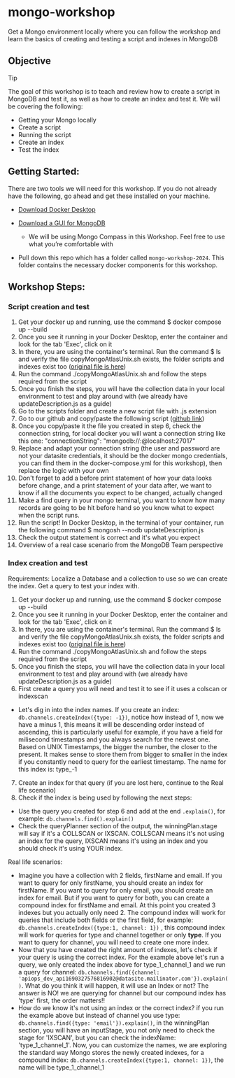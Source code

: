 # mongo-workshop
Get a Mongo environment locally where you can follow the workshop and learn the basics of creating and testing a script and indexes in MongoDB

## Objective
> [!TIP]
> The goal of this workshop is to teach and review how to create a script in MongoDB and test it, as well as how to create an index and test it.
> We will be covering the following:
>    * Getting your Mongo locally
>    * Create a script
>    * Running the script
>    * Create an index
>    * Test the index

## Getting Started:
There are two tools we will need for this workshop. If you do not already have the following, go ahead and get these installed on your machine.

* [Download Docker Desktop](https://www.docker.com/products/docker-desktop/)
* [Download a GUI for MongoDB](https://www.mongodb.com/try/download/compass)
  * We will be using Mongo Compass in this Workshop. Feel free to use what you’re comfortable with
    
* Pull down this repo which has a folder called `mongo-workshop-2024`. This folder contains the necessary docker components for this workshop.

## Workshop Steps:
### Script creation and test
1. Get your docker up and running, use the command $ docker compose up --build
2. Once you see it running in your Docker Desktop, enter the container and look for the tab 'Exec', click on it
3. In there, you are using the container's terminal. Run the command $ ls  and verify the file copyMongoAtlasUnix.sh exists, the folder scripts and indexes exist too ([original file is here](https://github.com/MerrillCorporation/MongoDBDevOps/blob/master/mongoUtility/copyDataToLocal/copyMongoAtlasUnix.sh))
4. Run the command ./copyMongoAtlasUnix.sh and follow the steps required from the script
5. Once you finish the steps, you will have the collection data in your local environment to test and play around with (we already have updateDescription.js as a guide)
6. Go to the scripts folder and create a new script file with .js extension
7. Go to our github and copy/paste the following script ([github link](https://github.com/MerrillCorporation/MongoDBDevOps/blob/master/dbCleanUpScriptsJS/atlas/backfillAllowDownloadMultipleFilesFeature.js))
8. Once you copy/paste it the file you created in step 6, check the connection string, for local docker you will want a connection string like this one: "connectionString": "mongodb://<user>:<password>@localhost:27017"
9. Replace and adapt your connection string (the user and password are not your datasite credentials, it should be the docker mongo credentials, you can find them in the docker-compose.yml for this workshop), then replace the logic with your own
10. Don't forget to add a before print statement of how your data looks before change, and a print statement of your data after, we want to know if all the documents you expect to be changed, actually changed
11. Make a find query in your mongo terminal, you want to know how many records are going to be hit before hand so you know what to expect when the script runs.
12. Run the script! In Docker Desktop, in the terminal of your container, run the following command $ mongosh --nodb updateDescription.js
13. Check the output statement is correct and it's what you expect
14. Overview of a real case scenario from the MongoDB Team perspective

### Index creation and test
Requirements: Localize a Database and a collection to use so we can create the index. Get a query to test your index with.
1. Get your docker up and running, use the command $ docker compose up --build
2. Once you see it running in your Docker Desktop, enter the container and look for the tab 'Exec', click on it
3. In there, you are using the container's terminal. Run the command $ ls  and verify the file copyMongoAtlasUnix.sh exists, the folder scripts and indexes exist too ([original file is here](https://github.com/MerrillCorporation/MongoDBDevOps/blob/master/mongoUtility/copyDataToLocal/copyMongoAtlasUnix.sh))
4. Run the command ./copyMongoAtlasUnix.sh and follow the steps required from the script
5. Once you finish the steps, you will have the collection data in your local environment to test and play around with (we already have updateDescription.js as a guide)
6. First create a query you will need and test it to see if it uses a colscan or indexscan
  * Let's dig in into the index names. If you create an index: `db.channels.createIndex({type: -1})`, notice how instead of 1, now we have a minus 1, this means it will be descending order instead of ascending, this is particularly useful for example, if you have a field for milisecond timestamps and you always search for the newest one. Based on UNIX Timestamps, the bigger the number, the closer to the present. It makes sense to store them from bigger to smaller in the index if you constantly need to query for the earliest timestamp.
    The name for this index is: type_-1
7. Create an index for that query (if you are lost here, continue to the Real life scenario)
8. Check if the index is being used by following the next steps:
  - Use the query you created for step 6 and add at the end `.explain()`, for example: `db.channels.find().explain()`
  - Check the queryPlanner section of the output, the winningPlan.stage will say if it's a COLLSCAN or IXSCAN. COLLSCAN means it's not using an index for the query, IXSCAN means it's using an index and you should check it's using YOUR index.

Real life scenarios:
- Imagine you have a collection with 2 fields, firstName and email. If you want to query for only firstName, you should create an index for firstName. If you want to query for only email, you should create an index for email. But if you want to query for both, you can create a compound index for firstName and email. At this point you created 3 indexes but you actually only need 2. The compound index will work for queries that include both fields or the first field, for example: `db.channels.createIndex({type:1, channel: 1})` , this compound index will work for queries for type and channel together or only <b>type</b>. If you want to query for channel, you will need to create one more index.
- Now that you have created the right amount of indexes, let's check if your query is using the correct index. For the example above let's run a query, we only created the index above for type_1_channel_1 and we run a query for channel: `db.channels.find({channel: 'apiops_dev_api1690327576816902@datasite.mailinator.com'}).explain()`. What do you think it will happen, it will use an Index or not? The answer is NO! we are querying for channel but our compound index has 'type' first, the order matters!!
- How do we know it's not using an index or the correct index? if you run the example above but instead of channel you use type: `db.channels.find({type: 'email'}).explain()`, in the winningPlan section, you will have an inputStage, you not only need to check the stage for 'IXSCAN', but you can check the indexName: 'type_1_channel_1'.
Now, you can customize the names, we are exploring the standard way Mongo stores the newly created indexes, for a compound index: `db.channels.createIndex({type:1, channel: 1})`, the name will be type_1_channel_1